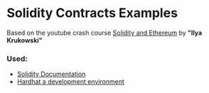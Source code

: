 # Solidity Contracts Examples

Based on the youtube crash course [Solidity and Ethereum](https://www.youtube.com/watch?v=DgsnHmNukv8&list=PLWlFXymvoaJ92awHVDO0oSy0z0ZFJifDV&index=1) by **"Ilya Krukowski"**

### Used:
+ [Solidity Documentation](https://docs.soliditylang.org/en/latest/index.html)
+ [Hardhat a development environment](https://hardhat.org/getting-started/)
